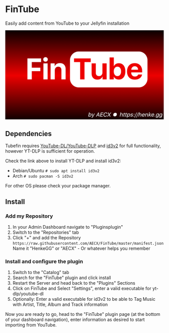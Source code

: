 # FinTube

Easily add content from YouTube to your Jellyfin installation

![](https://raw.githubusercontent.com/AECX/FinTube/master/Assets/logo.png)

## Dependencies

Tubefin requires [YouTube-DL/YouTube-DLP](https://github.com/yt-dlp/yt-dlp) and [id3v2](https://sourceforge.net/projects/id3v2/) for full functionality, however YT-DLP is sufficient for operation.

Check the link above to install YT-DLP and install id3v2:

- Debian/Ubuntu `# sudo apt install id3v2`
- Arch `# sudo pacman -S id3v2`

For other OS please check your package manager.

## Install

### Add my Repository

1. In your Admin Dashboard navigate to "Pluginsplugin"
2. Switch to the "Repositories" tab
3. Click "+" and add the Repository `https://raw.githubusercontent.com/AECX/FinTube/master/manifest.json`
   Name it "HenkeGG" or "AECX" - Or whatever helps you remember

### Install and configure the plugin

1. Switch to the "Catalog" tab
2. Search for the "FinTube" plugin and click install
3. Restart the Server and head back to the "Plugins" Sections
4. Click on FinTube and Select "Settings", enter a valid executable for yt-dlp/youtube-dl
5. Optionally: Enter a valid executable for id3v2 to be able to Tag Music with Artist, Title, Album and Track information

Now you are ready to go, head to the "FinTube" plugin page (at the bottom of your dashboard navigation), enter information as desired to start importing from YouTube.
